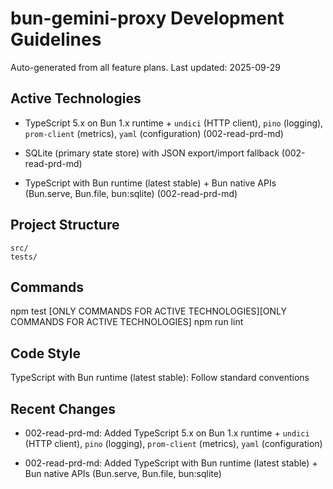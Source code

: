 # bun-gemini-proxy Development Guidelines

Auto-generated from all feature plans. Last updated: 2025-09-29

## Active Technologies

- TypeScript 5.x on Bun 1.x runtime + `undici` (HTTP client), `pino` (logging), `prom-client` (metrics), `yaml` (configuration) (002-read-prd-md)
- SQLite (primary state store) with JSON export/import fallback (002-read-prd-md)

- TypeScript with Bun runtime (latest stable) + Bun native APIs (Bun.serve, Bun.file, bun:sqlite) (002-read-prd-md)

## Project Structure

```
src/
tests/
```

## Commands

npm test [ONLY COMMANDS FOR ACTIVE TECHNOLOGIES][ONLY COMMANDS FOR ACTIVE TECHNOLOGIES] npm run lint

## Code Style

TypeScript with Bun runtime (latest stable): Follow standard conventions

## Recent Changes

- 002-read-prd-md: Added TypeScript 5.x on Bun 1.x runtime + `undici` (HTTP client), `pino` (logging), `prom-client` (metrics), `yaml` (configuration)

- 002-read-prd-md: Added TypeScript with Bun runtime (latest stable) + Bun native APIs (Bun.serve, Bun.file, bun:sqlite)

<!-- MANUAL ADDITIONS START -->
<!-- MANUAL ADDITIONS END -->
